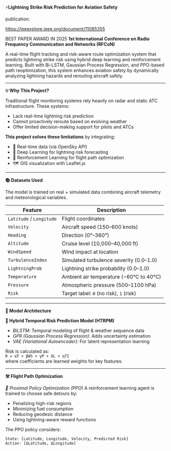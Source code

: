 ⚡**Lightning Strike Risk Prediction for Aviation Safety**

publication:

https://ieeexplore.ieee.org/document/11085355 

BEST PAPER AWARD IN 2025 **1st International Conference on Radio Frequency Communication and Networks (RFCoN)**















A real-time flight tracking and risk-aware route optimization system that predicts lightning strike risk using hybrid deep learning and reinforcement learning. Built with Bi-LSTM, Gaussian Process Regression, and PPO-based path reoptimization, this system enhances aviation safety by dynamically analyzing lightning hazards and rerouting aircraft safely.

---

**💡 Why This Project?**

Traditional flight monitoring systems rely heavily on radar and static ATC infrastructure. These systems:
- Lack real-time lightning risk prediction
- Cannot proactively reroute based on evolving weather
- Offer limited decision-making support for pilots and ATCs

**This project solves these limitations** by integrating:
- 🔁 Real-time data (via OpenSky API)
- 🧠 Deep Learning for lightning risk forecasting
- 🧭 Reinforcement Learning for flight path optimization
- 🗺️ GIS visualization with Leaflet.js

---

**📚 Datasets Used**

The model is trained on real + simulated data combining aircraft telemetry and meteorological variables.

| Feature | Description |
|--------|-------------|
| `Latitude` / `Longitude` | Flight coordinates |
| `Velocity` | Aircraft speed (150–600 knots) |
| `Heading` | Direction (0°–360°) |
| `Altitude` | Cruise level (10,000–40,000 ft) |
| `WindSpeed` | Wind impact at location |
| `TurbulenceIndex` | Simulated turbulence severity (0.0–1.0) |
| `LightningProb` | Lightning strike probability (0.0–1.0) |
| `Temperature` | Ambient air temperature (−60°C to 40°C) |
| `Pressure` | Atmospheric pressure (500–1100 hPa) |
| `Risk` | Target label: `0` (no risk), `1` (risk) |

---

**🧠 Model Architecture**

**🔗 Hybrid Temporal Risk Prediction Model (HTRPM)**
- *BiLSTM*: Temporal modeling of flight & weather sequence data
- *GPR (Gaussian Process Regression)*: Adds uncertainty estimation
- *VAE (Variational Autoencoder)*: For latent representation learning

Risk is calculated as:  
`R = αT + βWS + γP + δL + ηTI`  
where coefficients are learned weights for key features.

---

**🛠️ Flight Path Optimization**

*🔄 Proximal Policy Optimization (PPO)*
A reinforcement learning agent is trained to choose safe detours by:
- Penalizing high-risk regions
- Minimizing fuel consumption
- Reducing geodesic distance
- Using lightning-aware reward functions

The PPO policy considers:
```text
State: [Latitude, Longitude, Velocity, Predicted Risk]
Action: [ΔLatitude, ΔLongitude]
